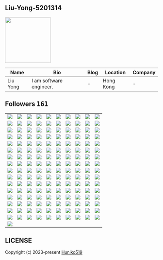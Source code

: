 ## Liu-Yong-5201314
<img src="https://avatars.githubusercontent.com/u/109254224?v=4" width="150" />

| Name | Bio | Blog | Location | Company |
| -- | -- | -- | -- | -- |
| Liu Yong | I am software engineer. | - | Hong Kong | - |

## Followers <kbd>161</kbd>

<table width="100%">
  <tr width="100%">
    <td width="10%" align="center">
      <a href="https://github.com/champion10873">
        <img src="https://avatars.githubusercontent.com/u/157318675?v=4" />
      </a>
    </td>
    <td width="10%" align="center">
      <a href="https://github.com/simudt">
        <img src="https://avatars.githubusercontent.com/u/156364766?v=4" />
      </a>
    </td>
    <td width="10%" align="center">
      <a href="https://github.com/stan8086">
        <img src="https://avatars.githubusercontent.com/u/154884797?v=4" />
      </a>
    </td>
    <td width="10%" align="center">
      <a href="https://github.com/spider0317">
        <img src="https://avatars.githubusercontent.com/u/151761946?v=4" />
      </a>
    </td>
    <td width="10%" align="center">
      <a href="https://github.com/codeWizard337">
        <img src="https://avatars.githubusercontent.com/u/151155288?v=4" />
      </a>
    </td>
    <td width="10%" align="center">
      <a href="https://github.com/TechStart1022">
        <img src="https://avatars.githubusercontent.com/u/150887931?v=4" />
      </a>
    </td>
    <td width="10%" align="center">
      <a href="https://github.com/Arilefaham">
        <img src="https://avatars.githubusercontent.com/u/150795075?v=4" />
      </a>
    </td>
    <td width="10%" align="center">
      <a href="https://github.com/samirtimalsina">
        <img src="https://avatars.githubusercontent.com/u/146724777?v=4" />
      </a>
    </td>
    <td width="10%" align="center">
      <a href="https://github.com/EtienneKazuzk">
        <img src="https://avatars.githubusercontent.com/u/144067590?v=4" />
      </a>
    </td>
    <td width="10%" align="center">
      <a href="https://github.com/James1234567890000">
        <img src="https://avatars.githubusercontent.com/u/143332617?v=4" />
      </a>
    </td>
  </tr><tr width="100%">
    <td width="10%" align="center">
      <a href="https://github.com/devIasminSilva">
        <img src="https://avatars.githubusercontent.com/u/143299286?v=4" />
      </a>
    </td>
    <td width="10%" align="center">
      <a href="https://github.com/mahseema">
        <img src="https://avatars.githubusercontent.com/u/143227828?v=4" />
      </a>
    </td>
    <td width="10%" align="center">
      <a href="https://github.com/giamarit">
        <img src="https://avatars.githubusercontent.com/u/142721292?v=4" />
      </a>
    </td>
    <td width="10%" align="center">
      <a href="https://github.com/altern-ai">
        <img src="https://avatars.githubusercontent.com/u/142718182?v=4" />
      </a>
    </td>
    <td width="10%" align="center">
      <a href="https://github.com/pony0206">
        <img src="https://avatars.githubusercontent.com/u/142345616?v=4" />
      </a>
    </td>
    <td width="10%" align="center">
      <a href="https://github.com/Sam666O">
        <img src="https://avatars.githubusercontent.com/u/141770099?v=4" />
      </a>
    </td>
    <td width="10%" align="center">
      <a href="https://github.com/cedev935">
        <img src="https://avatars.githubusercontent.com/u/140622562?v=4" />
      </a>
    </td>
    <td width="10%" align="center">
      <a href="https://github.com/nabidemirbas">
        <img src="https://avatars.githubusercontent.com/u/139875946?v=4" />
      </a>
    </td>
    <td width="10%" align="center">
      <a href="https://github.com/nakshatra05">
        <img src="https://avatars.githubusercontent.com/u/139595090?v=4" />
      </a>
    </td>
    <td width="10%" align="center">
      <a href="https://github.com/D4Fi">
        <img src="https://avatars.githubusercontent.com/u/139288494?v=4" />
      </a>
    </td>
  </tr><tr width="100%">
    <td width="10%" align="center">
      <a href="https://github.com/puko313">
        <img src="https://avatars.githubusercontent.com/u/138508169?v=4" />
      </a>
    </td>
    <td width="10%" align="center">
      <a href="https://github.com/Thinker18624">
        <img src="https://avatars.githubusercontent.com/u/137956768?v=4" />
      </a>
    </td>
    <td width="10%" align="center">
      <a href="https://github.com/radithvova">
        <img src="https://avatars.githubusercontent.com/u/137914106?v=4" />
      </a>
    </td>
    <td width="10%" align="center">
      <a href="https://github.com/ahsenneliss">
        <img src="https://avatars.githubusercontent.com/u/137282148?v=4" />
      </a>
    </td>
    <td width="10%" align="center">
      <a href="https://github.com/asyaaberrak">
        <img src="https://avatars.githubusercontent.com/u/137058001?v=4" />
      </a>
    </td>
    <td width="10%" align="center">
      <a href="https://github.com/gozdesnr">
        <img src="https://avatars.githubusercontent.com/u/137048350?v=4" />
      </a>
    </td>
    <td width="10%" align="center">
      <a href="https://github.com/ecearass1">
        <img src="https://avatars.githubusercontent.com/u/136802570?v=4" />
      </a>
    </td>
    <td width="10%" align="center">
      <a href="https://github.com/esinndemiir">
        <img src="https://avatars.githubusercontent.com/u/136799810?v=4" />
      </a>
    </td>
    <td width="10%" align="center">
      <a href="https://github.com/soydandidem547">
        <img src="https://avatars.githubusercontent.com/u/136705932?v=4" />
      </a>
    </td>
    <td width="10%" align="center">
      <a href="https://github.com/ecemmfdnn">
        <img src="https://avatars.githubusercontent.com/u/136600853?v=4" />
      </a>
    </td>
  </tr><tr width="100%">
    <td width="10%" align="center">
      <a href="https://github.com/warmice71">
        <img src="https://avatars.githubusercontent.com/u/136490321?v=4" />
      </a>
    </td>
    <td width="10%" align="center">
      <a href="https://github.com/robustdev111">
        <img src="https://avatars.githubusercontent.com/u/136180595?v=4" />
      </a>
    </td>
    <td width="10%" align="center">
      <a href="https://github.com/codemaster05330">
        <img src="https://avatars.githubusercontent.com/u/134444531?v=4" />
      </a>
    </td>
    <td width="10%" align="center">
      <a href="https://github.com/hamzalodhi2023">
        <img src="https://avatars.githubusercontent.com/u/134397582?v=4" />
      </a>
    </td>
    <td width="10%" align="center">
      <a href="https://github.com/Santa116">
        <img src="https://avatars.githubusercontent.com/u/134077770?v=4" />
      </a>
    </td>
    <td width="10%" align="center">
      <a href="https://github.com/BTC415">
        <img src="https://avatars.githubusercontent.com/u/133281370?v=4" />
      </a>
    </td>
    <td width="10%" align="center">
      <a href="https://github.com/littlewolf99">
        <img src="https://avatars.githubusercontent.com/u/132699218?v=4" />
      </a>
    </td>
    <td width="10%" align="center">
      <a href="https://github.com/DevHunter128">
        <img src="https://avatars.githubusercontent.com/u/132545371?v=4" />
      </a>
    </td>
    <td width="10%" align="center">
      <a href="https://github.com/thunderbolt990525">
        <img src="https://avatars.githubusercontent.com/u/132483011?v=4" />
      </a>
    </td>
    <td width="10%" align="center">
      <a href="https://github.com/BestFriend67">
        <img src="https://avatars.githubusercontent.com/u/132333928?v=4" />
      </a>
    </td>
  </tr><tr width="100%">
    <td width="10%" align="center">
      <a href="https://github.com/parvanehebrahimi66">
        <img src="https://avatars.githubusercontent.com/u/132227810?v=4" />
      </a>
    </td>
    <td width="10%" align="center">
      <a href="https://github.com/Akshayadeveloper">
        <img src="https://avatars.githubusercontent.com/u/131781619?v=4" />
      </a>
    </td>
    <td width="10%" align="center">
      <a href="https://github.com/haciibrahimpltk">
        <img src="https://avatars.githubusercontent.com/u/129336336?v=4" />
      </a>
    </td>
    <td width="10%" align="center">
      <a href="https://github.com/kinleyrabgay">
        <img src="https://avatars.githubusercontent.com/u/128965756?v=4" />
      </a>
    </td>
    <td width="10%" align="center">
      <a href="https://github.com/ninjadev0831">
        <img src="https://avatars.githubusercontent.com/u/128817762?v=4" />
      </a>
    </td>
    <td width="10%" align="center">
      <a href="https://github.com/johnolson2219">
        <img src="https://avatars.githubusercontent.com/u/128301917?v=4" />
      </a>
    </td>
    <td width="10%" align="center">
      <a href="https://github.com/charles0830">
        <img src="https://avatars.githubusercontent.com/u/128301504?v=4" />
      </a>
    </td>
    <td width="10%" align="center">
      <a href="https://github.com/0xBenjaminn">
        <img src="https://avatars.githubusercontent.com/u/127695822?v=4" />
      </a>
    </td>
    <td width="10%" align="center">
      <a href="https://github.com/mouadchahid1">
        <img src="https://avatars.githubusercontent.com/u/126794276?v=4" />
      </a>
    </td>
    <td width="10%" align="center">
      <a href="https://github.com/kingstar1115">
        <img src="https://avatars.githubusercontent.com/u/126067661?v=4" />
      </a>
    </td>
  </tr><tr width="100%">
    <td width="10%" align="center">
      <a href="https://github.com/Makitey">
        <img src="https://avatars.githubusercontent.com/u/125828184?v=4" />
      </a>
    </td>
    <td width="10%" align="center">
      <a href="https://github.com/Rodrigo-Cn">
        <img src="https://avatars.githubusercontent.com/u/125518378?v=4" />
      </a>
    </td>
    <td width="10%" align="center">
      <a href="https://github.com/Emakiflom">
        <img src="https://avatars.githubusercontent.com/u/125467587?v=4" />
      </a>
    </td>
    <td width="10%" align="center">
      <a href="https://github.com/codeabuu">
        <img src="https://avatars.githubusercontent.com/u/125456974?v=4" />
      </a>
    </td>
    <td width="10%" align="center">
      <a href="https://github.com/V1nni00">
        <img src="https://avatars.githubusercontent.com/u/122740951?v=4" />
      </a>
    </td>
    <td width="10%" align="center">
      <a href="https://github.com/juliofleitas">
        <img src="https://avatars.githubusercontent.com/u/122684703?v=4" />
      </a>
    </td>
    <td width="10%" align="center">
      <a href="https://github.com/windev0609">
        <img src="https://avatars.githubusercontent.com/u/121866282?v=4" />
      </a>
    </td>
    <td width="10%" align="center">
      <a href="https://github.com/OracleBrain">
        <img src="https://avatars.githubusercontent.com/u/121432807?v=4" />
      </a>
    </td>
    <td width="10%" align="center">
      <a href="https://github.com/Merajhad">
        <img src="https://avatars.githubusercontent.com/u/121297652?v=4" />
      </a>
    </td>
    <td width="10%" align="center">
      <a href="https://github.com/StopWarInUkraineInstantly">
        <img src="https://avatars.githubusercontent.com/u/121184602?v=4" />
      </a>
    </td>
  </tr><tr width="100%">
    <td width="10%" align="center">
      <a href="https://github.com/Ruth12mak">
        <img src="https://avatars.githubusercontent.com/u/120684326?v=4" />
      </a>
    </td>
    <td width="10%" align="center">
      <a href="https://github.com/khanyounes1366">
        <img src="https://avatars.githubusercontent.com/u/120308780?v=4" />
      </a>
    </td>
    <td width="10%" align="center">
      <a href="https://github.com/dawidolko">
        <img src="https://avatars.githubusercontent.com/u/120188951?v=4" />
      </a>
    </td>
    <td width="10%" align="center">
      <a href="https://github.com/seo-asif">
        <img src="https://avatars.githubusercontent.com/u/120080710?v=4" />
      </a>
    </td>
    <td width="10%" align="center">
      <a href="https://github.com/FullStackStar">
        <img src="https://avatars.githubusercontent.com/u/119538365?v=4" />
      </a>
    </td>
    <td width="10%" align="center">
      <a href="https://github.com/sevdiyar">
        <img src="https://avatars.githubusercontent.com/u/118458122?v=4" />
      </a>
    </td>
    <td width="10%" align="center">
      <a href="https://github.com/Ericsoo56">
        <img src="https://avatars.githubusercontent.com/u/117961705?v=4" />
      </a>
    </td>
    <td width="10%" align="center">
      <a href="https://github.com/Ambesawi">
        <img src="https://avatars.githubusercontent.com/u/117799650?v=4" />
      </a>
    </td>
    <td width="10%" align="center">
      <a href="https://github.com/frensisdrake">
        <img src="https://avatars.githubusercontent.com/u/116574730?v=4" />
      </a>
    </td>
    <td width="10%" align="center">
      <a href="https://github.com/Arfifias">
        <img src="https://avatars.githubusercontent.com/u/115788364?v=4" />
      </a>
    </td>
  </tr><tr width="100%">
    <td width="10%" align="center">
      <a href="https://github.com/Reagan27">
        <img src="https://avatars.githubusercontent.com/u/115206922?v=4" />
      </a>
    </td>
    <td width="10%" align="center">
      <a href="https://github.com/webstar0103">
        <img src="https://avatars.githubusercontent.com/u/115201845?v=4" />
      </a>
    </td>
    <td width="10%" align="center">
      <a href="https://github.com/luckybird1115">
        <img src="https://avatars.githubusercontent.com/u/115003631?v=4" />
      </a>
    </td>
    <td width="10%" align="center">
      <a href="https://github.com/Dojikooo">
        <img src="https://avatars.githubusercontent.com/u/114460748?v=4" />
      </a>
    </td>
    <td width="10%" align="center">
      <a href="https://github.com/RLO5">
        <img src="https://avatars.githubusercontent.com/u/114177705?v=4" />
      </a>
    </td>
    <td width="10%" align="center">
      <a href="https://github.com/jackcxp">
        <img src="https://avatars.githubusercontent.com/u/114125892?v=4" />
      </a>
    </td>
    <td width="10%" align="center">
      <a href="https://github.com/ProfessorMB21">
        <img src="https://avatars.githubusercontent.com/u/113895444?v=4" />
      </a>
    </td>
    <td width="10%" align="center">
      <a href="https://github.com/CarlosAlexandre197">
        <img src="https://avatars.githubusercontent.com/u/113312099?v=4" />
      </a>
    </td>
    <td width="10%" align="center">
      <a href="https://github.com/ApiGit2">
        <img src="https://avatars.githubusercontent.com/u/113046527?v=4" />
      </a>
    </td>
    <td width="10%" align="center">
      <a href="https://github.com/asxez">
        <img src="https://avatars.githubusercontent.com/u/111694134?v=4" />
      </a>
    </td>
  </tr><tr width="100%">
    <td width="10%" align="center">
      <a href="https://github.com/luckyengineer053">
        <img src="https://avatars.githubusercontent.com/u/111452090?v=4" />
      </a>
    </td>
    <td width="10%" align="center">
      <a href="https://github.com/velotsuraptor">
        <img src="https://avatars.githubusercontent.com/u/111376170?v=4" />
      </a>
    </td>
    <td width="10%" align="center">
      <a href="https://github.com/sheraadams">
        <img src="https://avatars.githubusercontent.com/u/110789514?v=4" />
      </a>
    </td>
    <td width="10%" align="center">
      <a href="https://github.com/marannakevich">
        <img src="https://avatars.githubusercontent.com/u/110622703?v=4" />
      </a>
    </td>
    <td width="10%" align="center">
      <a href="https://github.com/codegenius1017">
        <img src="https://avatars.githubusercontent.com/u/110030401?v=4" />
      </a>
    </td>
    <td width="10%" align="center">
      <a href="https://github.com/hunnyUnicorn">
        <img src="https://avatars.githubusercontent.com/u/109780127?v=4" />
      </a>
    </td>
    <td width="10%" align="center">
      <a href="https://github.com/wr0110">
        <img src="https://avatars.githubusercontent.com/u/109706670?v=4" />
      </a>
    </td>
    <td width="10%" align="center">
      <a href="https://github.com/vampfire67">
        <img src="https://avatars.githubusercontent.com/u/109671212?v=4" />
      </a>
    </td>
    <td width="10%" align="center">
      <a href="https://github.com/farhan7reza7">
        <img src="https://avatars.githubusercontent.com/u/108195448?v=4" />
      </a>
    </td>
    <td width="10%" align="center">
      <a href="https://github.com/Amili-usain">
        <img src="https://avatars.githubusercontent.com/u/107358517?v=4" />
      </a>
    </td>
  </tr><tr width="100%">
    <td width="10%" align="center">
      <a href="https://github.com/attractiveDev">
        <img src="https://avatars.githubusercontent.com/u/105986821?v=4" />
      </a>
    </td>
    <td width="10%" align="center">
      <a href="https://github.com/X-itachi-X">
        <img src="https://avatars.githubusercontent.com/u/104882734?v=4" />
      </a>
    </td>
    <td width="10%" align="center">
      <a href="https://github.com/brkykb">
        <img src="https://avatars.githubusercontent.com/u/101340187?v=4" />
      </a>
    </td>
    <td width="10%" align="center">
      <a href="https://github.com/Syipmong">
        <img src="https://avatars.githubusercontent.com/u/98860942?v=4" />
      </a>
    </td>
    <td width="10%" align="center">
      <a href="https://github.com/mvaibhav131">
        <img src="https://avatars.githubusercontent.com/u/98808183?v=4" />
      </a>
    </td>
    <td width="10%" align="center">
      <a href="https://github.com/ahsewm">
        <img src="https://avatars.githubusercontent.com/u/97501271?v=4" />
      </a>
    </td>
    <td width="10%" align="center">
      <a href="https://github.com/TechsolutionAAA">
        <img src="https://avatars.githubusercontent.com/u/97345885?v=4" />
      </a>
    </td>
    <td width="10%" align="center">
      <a href="https://github.com/cumsoft">
        <img src="https://avatars.githubusercontent.com/u/97250816?v=4" />
      </a>
    </td>
    <td width="10%" align="center">
      <a href="https://github.com/aldrshan">
        <img src="https://avatars.githubusercontent.com/u/97067957?v=4" />
      </a>
    </td>
    <td width="10%" align="center">
      <a href="https://github.com/julianacastilloaraujo">
        <img src="https://avatars.githubusercontent.com/u/96964513?v=4" />
      </a>
    </td>
  </tr><tr width="100%">
    <td width="10%" align="center">
      <a href="https://github.com/joswinemmanuel">
        <img src="https://avatars.githubusercontent.com/u/96587885?v=4" />
      </a>
    </td>
    <td width="10%" align="center">
      <a href="https://github.com/Navid870811786">
        <img src="https://avatars.githubusercontent.com/u/95879187?v=4" />
      </a>
    </td>
    <td width="10%" align="center">
      <a href="https://github.com/ozboware">
        <img src="https://avatars.githubusercontent.com/u/95859352?v=4" />
      </a>
    </td>
    <td width="10%" align="center">
      <a href="https://github.com/george0st">
        <img src="https://avatars.githubusercontent.com/u/95856749?v=4" />
      </a>
    </td>
    <td width="10%" align="center">
      <a href="https://github.com/3solution">
        <img src="https://avatars.githubusercontent.com/u/95502464?v=4" />
      </a>
    </td>
    <td width="10%" align="center">
      <a href="https://github.com/thisisjeffsnow">
        <img src="https://avatars.githubusercontent.com/u/94205783?v=4" />
      </a>
    </td>
    <td width="10%" align="center">
      <a href="https://github.com/behdokht">
        <img src="https://avatars.githubusercontent.com/u/93659560?v=4" />
      </a>
    </td>
    <td width="10%" align="center">
      <a href="https://github.com/Mizaeldouglas">
        <img src="https://avatars.githubusercontent.com/u/89351018?v=4" />
      </a>
    </td>
    <td width="10%" align="center">
      <a href="https://github.com/deromafilossali">
        <img src="https://avatars.githubusercontent.com/u/87487520?v=4" />
      </a>
    </td>
    <td width="10%" align="center">
      <a href="https://github.com/Valentino-Junior">
        <img src="https://avatars.githubusercontent.com/u/87479153?v=4" />
      </a>
    </td>
  </tr><tr width="100%">
    <td width="10%" align="center">
      <a href="https://github.com/NazmusSayad">
        <img src="https://avatars.githubusercontent.com/u/87106526?v=4" />
      </a>
    </td>
    <td width="10%" align="center">
      <a href="https://github.com/Fabiochapola">
        <img src="https://avatars.githubusercontent.com/u/87088868?v=4" />
      </a>
    </td>
    <td width="10%" align="center">
      <a href="https://github.com/yousufkalim">
        <img src="https://avatars.githubusercontent.com/u/86219218?v=4" />
      </a>
    </td>
    <td width="10%" align="center">
      <a href="https://github.com/dev-hafiz">
        <img src="https://avatars.githubusercontent.com/u/86196176?v=4" />
      </a>
    </td>
    <td width="10%" align="center">
      <a href="https://github.com/ethanflower1903">
        <img src="https://avatars.githubusercontent.com/u/84658436?v=4" />
      </a>
    </td>
    <td width="10%" align="center">
      <a href="https://github.com/getintorj">
        <img src="https://avatars.githubusercontent.com/u/84499372?v=4" />
      </a>
    </td>
    <td width="10%" align="center">
      <a href="https://github.com/abhaysinghr516">
        <img src="https://avatars.githubusercontent.com/u/84132364?v=4" />
      </a>
    </td>
    <td width="10%" align="center">
      <a href="https://github.com/vincentnderitu">
        <img src="https://avatars.githubusercontent.com/u/83536022?v=4" />
      </a>
    </td>
    <td width="10%" align="center">
      <a href="https://github.com/developernaimul">
        <img src="https://avatars.githubusercontent.com/u/83422055?v=4" />
      </a>
    </td>
    <td width="10%" align="center">
      <a href="https://github.com/Omar95-A">
        <img src="https://avatars.githubusercontent.com/u/81801245?v=4" />
      </a>
    </td>
  </tr><tr width="100%">
    <td width="10%" align="center">
      <a href="https://github.com/labyrynth29">
        <img src="https://avatars.githubusercontent.com/u/81728652?v=4" />
      </a>
    </td>
    <td width="10%" align="center">
      <a href="https://github.com/jarvis-acv">
        <img src="https://avatars.githubusercontent.com/u/81223741?v=4" />
      </a>
    </td>
    <td width="10%" align="center">
      <a href="https://github.com/pinhe91">
        <img src="https://avatars.githubusercontent.com/u/79625284?v=4" />
      </a>
    </td>
    <td width="10%" align="center">
      <a href="https://github.com/azizkashif49">
        <img src="https://avatars.githubusercontent.com/u/78737966?v=4" />
      </a>
    </td>
    <td width="10%" align="center">
      <a href="https://github.com/Cwackz">
        <img src="https://avatars.githubusercontent.com/u/72893853?v=4" />
      </a>
    </td>
    <td width="10%" align="center">
      <a href="https://github.com/JohnMwendwa">
        <img src="https://avatars.githubusercontent.com/u/72663882?v=4" />
      </a>
    </td>
    <td width="10%" align="center">
      <a href="https://github.com/Gizachew29">
        <img src="https://avatars.githubusercontent.com/u/72370435?v=4" />
      </a>
    </td>
    <td width="10%" align="center">
      <a href="https://github.com/Huniko519">
        <img src="https://avatars.githubusercontent.com/u/71299022?v=4" />
      </a>
    </td>
    <td width="10%" align="center">
      <a href="https://github.com/kimjunsung04">
        <img src="https://avatars.githubusercontent.com/u/70435510?v=4" />
      </a>
    </td>
    <td width="10%" align="center">
      <a href="https://github.com/H-K-R">
        <img src="https://avatars.githubusercontent.com/u/69351423?v=4" />
      </a>
    </td>
  </tr><tr width="100%">
    <td width="10%" align="center">
      <a href="https://github.com/kieled">
        <img src="https://avatars.githubusercontent.com/u/68655454?v=4" />
      </a>
    </td>
    <td width="10%" align="center">
      <a href="https://github.com/arjuncvinod">
        <img src="https://avatars.githubusercontent.com/u/68469520?v=4" />
      </a>
    </td>
    <td width="10%" align="center">
      <a href="https://github.com/Rodrigo-Sarmento">
        <img src="https://avatars.githubusercontent.com/u/59851576?v=4" />
      </a>
    </td>
    <td width="10%" align="center">
      <a href="https://github.com/rahman-O">
        <img src="https://avatars.githubusercontent.com/u/56340698?v=4" />
      </a>
    </td>
    <td width="10%" align="center">
      <a href="https://github.com/Youssefouah">
        <img src="https://avatars.githubusercontent.com/u/54747804?v=4" />
      </a>
    </td>
    <td width="10%" align="center">
      <a href="https://github.com/adonis32">
        <img src="https://avatars.githubusercontent.com/u/52372132?v=4" />
      </a>
    </td>
    <td width="10%" align="center">
      <a href="https://github.com/alpersarac">
        <img src="https://avatars.githubusercontent.com/u/50145163?v=4" />
      </a>
    </td>
    <td width="10%" align="center">
      <a href="https://github.com/ip681">
        <img src="https://avatars.githubusercontent.com/u/48838737?v=4" />
      </a>
    </td>
    <td width="10%" align="center">
      <a href="https://github.com/StevenKamwaza">
        <img src="https://avatars.githubusercontent.com/u/48084787?v=4" />
      </a>
    </td>
    <td width="10%" align="center">
      <a href="https://github.com/mxmnk">
        <img src="https://avatars.githubusercontent.com/u/46030850?v=4" />
      </a>
    </td>
  </tr><tr width="100%">
    <td width="10%" align="center">
      <a href="https://github.com/goliranyan">
        <img src="https://avatars.githubusercontent.com/u/45784426?v=4" />
      </a>
    </td>
    <td width="10%" align="center">
      <a href="https://github.com/rc-chuah">
        <img src="https://avatars.githubusercontent.com/u/44928288?v=4" />
      </a>
    </td>
    <td width="10%" align="center">
      <a href="https://github.com/VISH01AL">
        <img src="https://avatars.githubusercontent.com/u/42919948?v=4" />
      </a>
    </td>
    <td width="10%" align="center">
      <a href="https://github.com/cynthemm09">
        <img src="https://avatars.githubusercontent.com/u/41887764?v=4" />
      </a>
    </td>
    <td width="10%" align="center">
      <a href="https://github.com/Rohit19060">
        <img src="https://avatars.githubusercontent.com/u/39453065?v=4" />
      </a>
    </td>
    <td width="10%" align="center">
      <a href="https://github.com/dominicmonteiro">
        <img src="https://avatars.githubusercontent.com/u/38115285?v=4" />
      </a>
    </td>
    <td width="10%" align="center">
      <a href="https://github.com/fathikhalil">
        <img src="https://avatars.githubusercontent.com/u/34607458?v=4" />
      </a>
    </td>
    <td width="10%" align="center">
      <a href="https://github.com/HeyHeyChicken">
        <img src="https://avatars.githubusercontent.com/u/33424294?v=4" />
      </a>
    </td>
    <td width="10%" align="center">
      <a href="https://github.com/gr8monk3ys">
        <img src="https://avatars.githubusercontent.com/u/31302763?v=4" />
      </a>
    </td>
    <td width="10%" align="center">
      <a href="https://github.com/vjanz">
        <img src="https://avatars.githubusercontent.com/u/25842655?v=4" />
      </a>
    </td>
  </tr><tr width="100%">
    <td width="10%" align="center">
      <a href="https://github.com/jessy24h">
        <img src="https://avatars.githubusercontent.com/u/24955872?v=4" />
      </a>
    </td>
    <td width="10%" align="center">
      <a href="https://github.com/jackbereson">
        <img src="https://avatars.githubusercontent.com/u/18569187?v=4" />
      </a>
    </td>
    <td width="10%" align="center">
      <a href="https://github.com/AYIDouble">
        <img src="https://avatars.githubusercontent.com/u/18186995?v=4" />
      </a>
    </td>
    <td width="10%" align="center">
      <a href="https://github.com/suzukidavid">
        <img src="https://avatars.githubusercontent.com/u/15697781?v=4" />
      </a>
    </td>
    <td width="10%" align="center">
      <a href="https://github.com/flaviopavim">
        <img src="https://avatars.githubusercontent.com/u/15269375?v=4" />
      </a>
    </td>
    <td width="10%" align="center">
      <a href="https://github.com/whitehorse21">
        <img src="https://avatars.githubusercontent.com/u/10959922?v=4" />
      </a>
    </td>
    <td width="10%" align="center">
      <a href="https://github.com/d3coder-eth">
        <img src="https://avatars.githubusercontent.com/u/10740949?v=4" />
      </a>
    </td>
    <td width="10%" align="center">
      <a href="https://github.com/unmitra">
        <img src="https://avatars.githubusercontent.com/u/8395463?v=4" />
      </a>
    </td>
    <td width="10%" align="center">
      <a href="https://github.com/gamemann">
        <img src="https://avatars.githubusercontent.com/u/6509565?v=4" />
      </a>
    </td>
    <td width="10%" align="center">
      <a href="https://github.com/kenjinote">
        <img src="https://avatars.githubusercontent.com/u/2605401?v=4" />
      </a>
    </td>
  </tr><tr width="100%">
    <td width="10%" align="center">
      <a href="https://github.com/esin">
        <img src="https://avatars.githubusercontent.com/u/69767?v=4" />
      </a>
    </td>
    <td width="10%" align="center">
    </td>
    <td width="10%" align="center">
    </td>
    <td width="10%" align="center">
    </td>
    <td width="10%" align="center">
    </td>
    <td width="10%" align="center">
    </td>
    <td width="10%" align="center">
    </td>
    <td width="10%" align="center">
    </td>
    <td width="10%" align="center">
    </td>
    <td width="10%" align="center">
    </td>
  </tr>
</table>

## LICENSE
Copyright (c) 2023-present [Huniko519](https://github.com/Huniko519)
